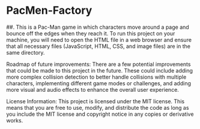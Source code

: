 # PacMen-Factory
##. This is a Pac-Man game in which characters move around a page and bounce off the edges when they reach it.
To run this project on your machine, you will need to open the HTML file in a web browser and ensure that all necessary files (JavaScript, HTML, CSS, and image files) are in the same directory.

Roadmap of future improvements:
There are a few potential improvements that could be made to this project in the future. These could include adding more complex collision detection to better handle collisions with multiple characters, implementing different game modes or challenges, and adding more visual and audio effects to enhance the overall user experience.

License Information:
This project is licensed under the MIT license. This means that you are free to use, modify, and distribute the code as long as you include the MIT license and copyright notice in any copies or derivative works.
